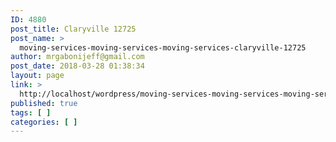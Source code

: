 ```yaml
---
ID: 4880
post_title: Claryville 12725
post_name: >
  moving-services-moving-services-moving-services-claryville-12725
author: mrgabonijeff@gmail.com
post_date: 2018-03-28 01:38:34
layout: page
link: >
  http://localhost/wordpress/moving-services-moving-services-moving-services-claryville-12725/
published: true
tags: [ ]
categories: [ ]
---
```

